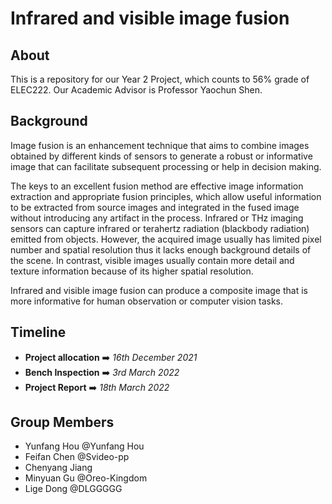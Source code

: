 # Infrared and visible image fusion
## About
This is a repository for our Year 2 Project, which counts to 56% grade of ELEC222. Our Academic Advisor is Professor Yaochun Shen.

## Background
Image fusion is an enhancement technique that aims to combine images obtained by different kinds of sensors to generate a robust or informative image that can facilitate subsequent processing or help in decision making.

The keys to an excellent fusion method are effective image information extraction and appropriate fusion principles, which allow useful information to be extracted from source images and integrated in the fused image without introducing any artifact in the process. Infrared or THz imaging sensors can capture infrared or terahertz radiation (blackbody radiation) emitted from objects. However, the acquired image usually has limited pixel number and spatial resolution thus it lacks enough background details of the scene. In contrast, visible images usually contain more detail and texture information because of its higher spatial resolution. 

Infrared and visible image fusion can produce a composite image that is more informative for human observation or computer vision tasks. 

## Timeline
- **Project allocation** ➡️ *16th December 2021*
- **Bench Inspection** ➡️ *3rd March 2022*
- **Project Report** ➡️ *18th March 2022*

## Group Members
- Yunfang Hou @Yunfang Hou
- Feifan Chen @Svideo-pp
- Chenyang Jiang
- Minyuan Gu @Oreo-Kingdom
- Lige Dong @DLGGGGG

